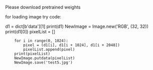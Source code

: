 Please download pretrained weights


for loading image try code:

d1 = dict[b'data'][1]
        print(d1)
        NewImage = Image.new('RGB', (32, 32))
        print(d1[0])
        pixelList = []

        for i in range(0, 1024):
            pixel = (d1[i], d1[i + 1024], d1[i + 2048])
            pixelList.append(pixel)
        print(pixelList)
        NewImage.putdata(pixelList)
        NewImage.save('test5.jpg')